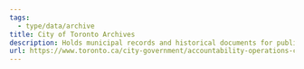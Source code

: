 ```yaml
---
tags:
  - type/data/archive
title: City of Toronto Archives
description: Holds municipal records and historical documents for public access.
url: https://www.toronto.ca/city-government/accountability-operations-customer-service/access-city-information-or-records/city-of-toronto-archives/
---
```

